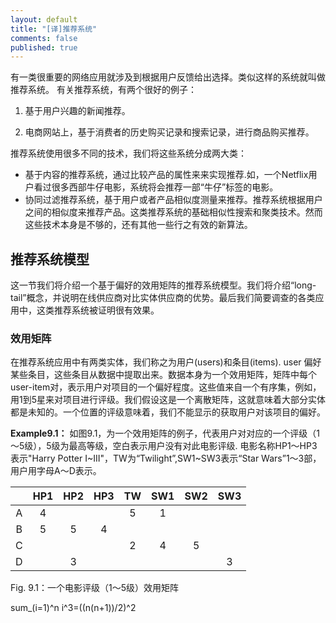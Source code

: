 ```yaml
---
layout: default
title: "[译]推荐系统"
comments: false
published: true
---
```


有一类很重要的网络应用就涉及到根据用户反馈给出选择。类似这样的系统就叫做推荐系统。
有关推荐系统，有两个很好的例子：

1. 基于用户兴趣的新闻推荐。

2. 电商网站上，基于消费者的历史购买记录和搜索记录，进行商品购买推荐。

推荐系统使用很多不同的技术，我们将这些系统分成两大类：

- 基于内容的推荐系统，通过比较产品的属性来来实现推荐.如，一个Netflix用户看过很多西部牛仔电影，系统将会推荐一部“牛仔”标签的电影。
- 协同过滤推荐系统，基于用户或者产品相似度测量来推荐。推荐系统根据用户之间的相似度来推荐产品。这类推荐系统的基础相似性搜索和聚类技术。然而这些技术本身是不够的，还有其他一些行之有效的新算法。


 
## 推荐系统模型

这一节我们将介绍一个基于偏好的效用矩阵的推荐系统模型。我们将介绍“long-tail”概念，并说明在线供应商对比实体供应商的优势。最后我们简要调查的各类应用中，这类推荐系统被证明很有效果。

### 效用矩阵
在推荐系统应用中有两类实体，我们称之为用户(users)和条目(items). user 偏好某些条目，这些条目从数据中提取出来。数据本身为一个效用矩阵，矩阵中每个user-item对，表示用户对项目的一个偏好程度。这些值来自一个有序集，例如，用1到5星来对项目进行评级。我们假设这是一个离散矩阵，这就意味着大部分实体都是未知的。一个位置的评级意味着，我们不能显示的获取用户对该项目的偏好。

**Example9.1：** 如图9.1，为一个效用矩阵的例子，代表用户对对应的一个评级（1～5级），5级为最高等级，空白表示用户没有对此电影评级. 电影名称HP1～HP3表示"Harry Potter I~III"，TW为“Twilight”,SW1~SW3表示“Star Wars”1～3部，用户用字母A～D表示。

|   | HP1 | HP2 | HP3 | TW | SW1 | SW2 | SW3 |
|:-:|:---:|:---:|:---:|:---:|:---:|:---:|:---:|
|A  |  4  |     |     |  5  | 1     |     |     |
|B  |  5  | 5   |  4  |    |     |     |     |
|C  |    |     |     |   2 | 4    | 5  |     |
|D  |     |  3 |     |    |     |     |  3 |
Fig. 9.1：一个电影评级（1～5级）效用矩阵


<div class="ioArea" id="demoRendering">sum_(i=1)^n i^3=((n(n+1))/2)^2</div>